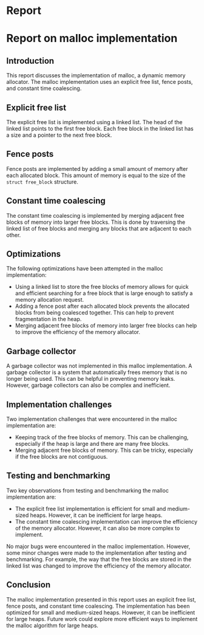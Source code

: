# Report
# Report on malloc implementation

## Introduction

This report discusses the implementation of malloc, a dynamic memory allocator. The malloc implementation uses an explicit free list, fence posts, and constant time coalescing.

## Explicit free list

The explicit free list is implemented using a linked list. The head of the linked list points to the first free block. Each free block in the linked list has a size and a pointer to the next free block.

## Fence posts

Fence posts are implemented by adding a small amount of memory after each allocated block. This amount of memory is equal to the size of the `struct free_block` structure.

## Constant time coalescing

The constant time coalescing is implemented by merging adjacent free blocks of memory into larger free blocks. This is done by traversing the linked list of free blocks and merging any blocks that are adjacent to each other.

## Optimizations

The following optimizations have been attempted in the malloc implementation:

* Using a linked list to store the free blocks of memory allows for quick and efficient searching for a free block that is large enough to satisfy a memory allocation request.
* Adding a fence post after each allocated block prevents the allocated blocks from being coalesced together. This can help to prevent fragmentation in the heap.
* Merging adjacent free blocks of memory into larger free blocks can help to improve the efficiency of the memory allocator.

## Garbage collector

A garbage collector was not implemented in this malloc implementation. A garbage collector is a system that automatically frees memory that is no longer being used. This can be helpful in preventing memory leaks. However, garbage collectors can also be complex and inefficient.

## Implementation challenges

Two implementation challenges that were encountered in the malloc implementation are:

* Keeping track of the free blocks of memory. This can be challenging, especially if the heap is large and there are many free blocks.
* Merging adjacent free blocks of memory. This can be tricky, especially if the free blocks are not contiguous.

## Testing and benchmarking

Two key observations from testing and benchmarking the malloc implementation are:

* The explicit free list implementation is efficient for small and medium-sized heaps. However, it can be inefficient for large heaps.
* The constant time coalescing implementation can improve the efficiency of the memory allocator. However, it can also be more complex to implement.

No major bugs were encountered in the malloc implementation. However, some minor changes were made to the implementation after testing and benchmarking. For example, the way that the free blocks are stored in the linked list was changed to improve the efficiency of the memory allocator.

## Conclusion

The malloc implementation presented in this report uses an explicit free list, fence posts, and constant time coalescing. The implementation has been optimized for small and medium-sized heaps. However, it can be inefficient for large heaps. Future work could explore more efficient ways to implement the malloc algorithm for large heaps.

<!-- You should write your report in this file. Remember to check that it's 
     formatted correctly in the pdf produced by the CI! -->
